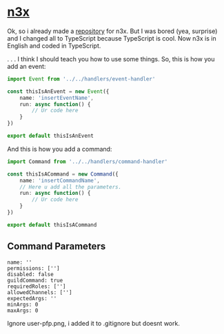 # [n3x](https://github.com/ItsAmex/n3x-TypeScript/blob/main/github/n3x-banner.png)

Ok, so i already made a [repository](https://github.com/ItsAmex/n3x) for n3x. But I was bored (yea, surprise) and I changed all to TypeScript because TypeScript is cool. Now n3x is in English and coded in TypeScript.

. . . I think I should teach you how to use some things.
So, this is how you add an event:

```ts
import Event from '../../handlers/event-handler'

const thisIsAnEvent = new Event({
    name: 'insertEventName',
    run: async function() {
        // Ur code here
    }
})

export default thisIsAnEvent
```

And this is how you add a command:
```ts
import Command from '../../handlers/command-handler'

const thisIsACommand = new Command({
    name: 'insertCommandName',
    // Here u add all the parameters.
    run: async function() {
        // Ur code here
    }
})

export default thisIsACommand
```

## Command Parameters

```
name: ''
permissions: ['']
disabled: false
guildCommand: true
requiredRoles: ['']
allowedChannels: ['']
expectedArgs: ''
minArgs: 0
maxArgs: 0
```

Ignore user-pfp.png, i added it to .gitignore but doesnt work.